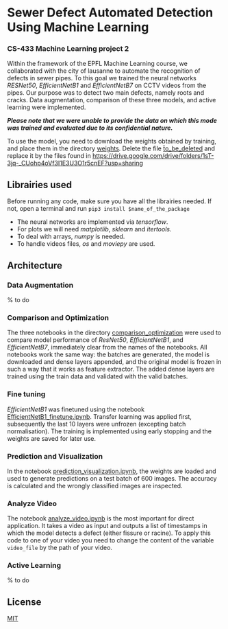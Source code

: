 # Sewer Defect Automated Detection Using Machine Learning
### CS-433 Machine Learning project 2

Within the framework of the EPFL Machine Learning course, we collaborated
with the city of lausanne to automate the recognition of defects in
sewer pipes. To this goal we trained the neural networks _RESNet50_,
_EfficientNetB1_ and _EfficientNetB7_ on CCTV videos from the pipes. Our
purpose was to detect two main defects, namely roots and cracks.
Data augmentation, comparison of these three models, and active 
learning were implemented.

___Please note that we were unable to provide the data on which this mode
was trained and evaluated due to its confidential nature.___

To use the model, you need to download the weights obtained by 
training, and place them in the directory [weights](weights).
Delete the file [ẗo_be_deleted](weights/to_be_deleted.md)  and
replace it by the files found in 
https://drive.google.com/drive/folders/1sT-3jq-_CUohp4oVf3I1E3U3O1r5cnEF?usp=sharing

## Librairies used

Before running any code, make sure you have all the librairies needed.
If not, open a terminal and run
`pip3 install $name_of_the_package`

* The neural networks are implemented via _tensorflow_.
* For plots we will need _matplotlib_, _sklearn_ and _itertools_.
* To deal with arrays, _numpy_ is needed.
* To handle videos files, _os_ and _moviepy_ are used.

## Architecture

### Data Augmentation

% to do

### Comparison and Optimization

The three notebooks in the directory
[comparison_optimization](comparison_optimization) were used
to compare model performance of _ResNet50_, _EfficientNetB1_,
and _EfficientNetB7_, immediately clear from the names of the notebooks.
All notebooks work the same way: the batches are generated, the model is
downloaded and dense layers appended, and the original model is frozen
in such a way that it works as feature extractor. The added dense layers
are trained using the train data and validated with the valid batches.

### Fine tuning

_EfficientNetB1_ was finetuned using the notebook
[EfficientNetB1_finetune.ipynb](EfficientNetB1_finetune.ipynb).
Transfer learning was applied first, subsequently the last
10 layers were unfrozen (excepting batch normalisation).
The training is implemented using early stopping and
the weights are saved for later use.

### Prediction and Visualization

In the notebook
[prediction_visualization.ipynb](prediction_visualization.ipynb),
the weights are loaded and used to generate predictions
on a test batch of 600 images. The accuracy is calculated and the
wrongly classified images are inspected.

### Analyze Video 

The notebook [analyze_video.ipynb](analyze_video.ipynb) is the most
important for direct application. It takes a video as input and
outputs a list of timestamps in which the model detects a defect
(either fissure or racine). To apply this code to one of your video
you need to change the content of the variable
`video_file` by the path of your video.

### Active Learning

% to do

## License

[MIT](LICENSE)
